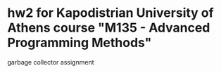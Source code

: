 # hw2 for Kapodistrian University of Athens course "M135 - Advanced Programming Methods"

garbage collector assignment
